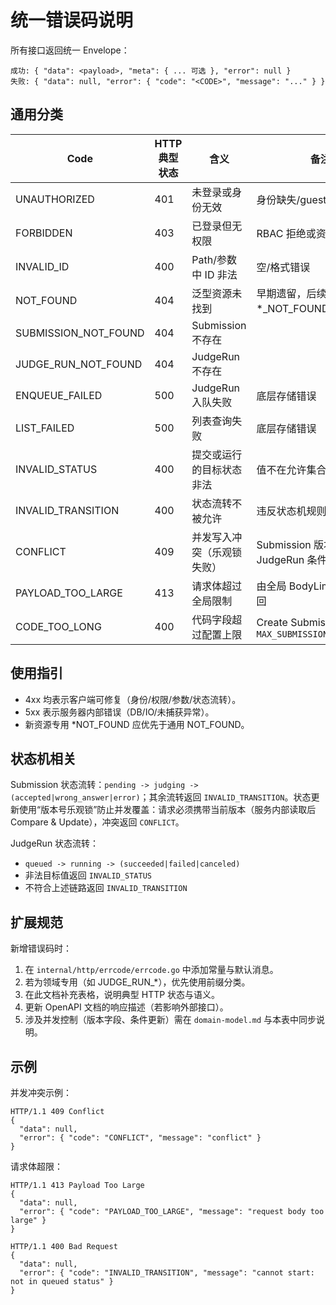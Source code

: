 # 统一错误码说明

所有接口返回统一 Envelope：

```
成功: { "data": <payload>, "meta": { ... 可选 }, "error": null }
失败: { "data": null, "error": { "code": "<CODE>", "message": "..." } }
```

## 通用分类

| Code | HTTP 典型状态 | 含义 | 备注 |
|------|----------------|------|------|
| UNAUTHORIZED | 401 | 未登录或身份无效 | 身份缺失/guest |
| FORBIDDEN | 403 | 已登录但无权限 | RBAC 拒绝或资源非 owner |
| INVALID_ID | 400 | Path/参数中 ID 非法 | 空/格式错误 |
| NOT_FOUND | 404 | 泛型资源未找到 | 早期遗留，后续用更具体的 *_NOT_FOUND 覆盖 |
| SUBMISSION_NOT_FOUND | 404 | Submission 不存在 | |
| JUDGE_RUN_NOT_FOUND | 404 | JudgeRun 不存在 | |
| ENQUEUE_FAILED | 500 | JudgeRun 入队失败 | 底层存储错误 |
| LIST_FAILED | 500 | 列表查询失败 | 底层存储错误 |
| INVALID_STATUS | 400 | 提交或运行的目标状态非法 | 值不在允许集合内 |
| INVALID_TRANSITION | 400 | 状态流转不被允许 | 违反状态机规则 |
| CONFLICT | 409 | 并发写入冲突（乐观锁失败） | Submission 版本号不匹配；JudgeRun 条件更新被抢占 |
| PAYLOAD_TOO_LARGE | 413 | 请求体超过全局限制 | 由全局 BodyLimit 中间件返回 |
| CODE_TOO_LONG | 400 | 代码字段超过配置上限 | Create Submission 时校验 `MAX_SUBMISSION_CODE_BYTES` |

## 使用指引

- 4xx 均表示客户端可修复（身份/权限/参数/状态流转）。
- 5xx 表示服务器内部错误（DB/IO/未捕获异常）。
- 新资源专用 *NOT_FOUND 应优先于通用 NOT_FOUND。

## 状态机相关

Submission 状态流转：`pending -> judging -> (accepted|wrong_answer|error)`；其余流转返回 `INVALID_TRANSITION`。状态更新使用“版本号乐观锁”防止并发覆盖：请求必须携带当前版本（服务内部读取后 Compare & Update），冲突返回 `CONFLICT`。

JudgeRun 状态流转：
- `queued -> running -> (succeeded|failed|canceled)`
- 非法目标值返回 `INVALID_STATUS`
- 不符合上述链路返回 `INVALID_TRANSITION`

## 扩展规范

新增错误码时：
1. 在 `internal/http/errcode/errcode.go` 中添加常量与默认消息。
2. 若为领域专用（如 JUDGE_RUN_*），优先使用前缀分类。
3. 在此文档补充表格，说明典型 HTTP 状态与语义。
4. 更新 OpenAPI 文档的响应描述（若影响外部接口）。
5. 涉及并发控制（版本字段、条件更新）需在 `domain-model.md` 与本表中同步说明。

## 示例
并发冲突示例：
```
HTTP/1.1 409 Conflict
{
  "data": null,
  "error": { "code": "CONFLICT", "message": "conflict" }
}
```

请求体超限：
```
HTTP/1.1 413 Payload Too Large
{
  "data": null,
  "error": { "code": "PAYLOAD_TOO_LARGE", "message": "request body too large" }
}
```


```
HTTP/1.1 400 Bad Request
{
  "data": null,
  "error": { "code": "INVALID_TRANSITION", "message": "cannot start: not in queued status" }
}
```
